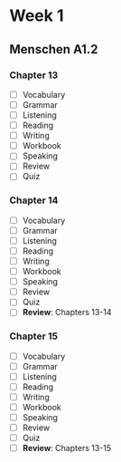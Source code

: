 # Week 1

## Menschen A1.2

### Chapter 13
- [ ] Vocabulary
- [ ] Grammar
- [ ] Listening
- [ ] Reading
- [ ] Writing
- [ ] Workbook
- [ ] Speaking
- [ ] Review
- [ ] Quiz

### Chapter 14
- [ ] Vocabulary
- [ ] Grammar
- [ ] Listening
- [ ] Reading
- [ ] Writing
- [ ] Workbook
- [ ] Speaking
- [ ] Review
- [ ] Quiz
- [ ] **Review**: Chapters 13-14

### Chapter 15
- [ ] Vocabulary
- [ ] Grammar
- [ ] Listening
- [ ] Reading
- [ ] Writing
- [ ] Workbook
- [ ] Speaking
- [ ] Review
- [ ] Quiz
- [ ] **Review**: Chapters 13-15
